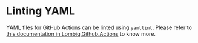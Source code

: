 # Linting YAML

YAML files for GitHub Actions can be linted using `yamllint`. Please refer to [this documentation in Lombiq.Github.Actions](https://github.com/Lombiq/GitHub-Actions/blob/dev/Docs/Workflows/Productivity/YamlLinting.md) to know more.
